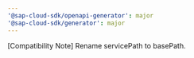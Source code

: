 ```yaml
---
'@sap-cloud-sdk/openapi-generator': major
'@sap-cloud-sdk/generator': major
---
```


[Compatibility Note] Rename servicePath to basePath.
